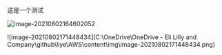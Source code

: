这是一个测试

![image-20210802164602052](C:\Users\C190471\AppData\Roaming\Typora\typora-user-images\image-20210802164602052.png)





![image-20210802171448434](C:\OneDrive\OneDrive - Eli Lilly and Company\github\liye\AWS\content\img\image-20210802171448434.png)